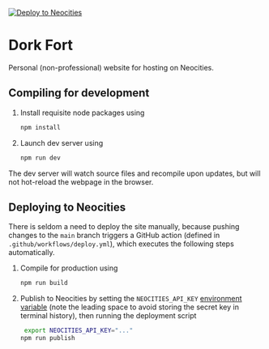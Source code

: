 [![Deploy to Neocities](https://github.com/dariotrinchero/dork-fort/actions/workflows/deploy.yml/badge.svg)](https://github.com/dariotrinchero/dork-fort/actions/workflows/deploy.yml)

# Dork Fort

Personal (non-professional) website for hosting on Neocities.

## Compiling for development

1. Install requisite node packages using
   ```bash
   npm install
   ```

2. Launch dev server using
   ```bash
   npm run dev
   ```

The dev server will watch source files and recompile upon updates, but will not hot-reload the
webpage in the browser.

## Deploying to Neocities

There is seldom a need to deploy the site manually, because pushing changes to the `main` branch
triggers a GitHub action (defined in `.github/workflows/deploy.yml`), which executes the following
steps automatically.

1. Compile for production using
   ```bash
   npm run build
   ```

2. Publish to Neocities by setting the `NEOCITIES_API_KEY`
   [environment variable](https://neocities.org/settings/dork-fort#api_key) (note the leading space
   to avoid storing the secret key in terminal history), then running the deployment script
   ```bash
    export NEOCITIES_API_KEY="..."
   npm run publish
   ```